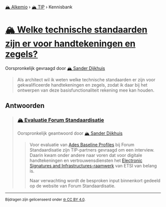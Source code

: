 [🏔️ Alkemio](https://welcome.alkem.io/) › [🏔️ TIP](https://alkem.io/tip/dashboard) › Kennisbank
# [🏔️ Welke technische standaarden zijn er voor handtekeningen en zegels?](https://alkem.io/tip/collaboration/welketechnischesta-460)
Oorspronkelijk gevraagd door [🏔️ Sander Dijkhuis](https://alkem.io/user/sander-dijkhuis-3912)
>Als architect wil ik weten welke technische standaarden er zijn voor gekwalificeerde handtekeningen en zegels, zodat ik daar bij het ontwerpen van deze basisfunctionaliteit rekening mee kan houden.
## Antwoorden
>### [🏔️ Evaluatie Forum Standaardisatie](https://alkem.io/tip/collaboration/welketechnischesta-460/posts/evaluatieforumstan-6562)
>Oorspronkelijk geantwoord door [🏔️ Sander Dijkhuis](https://alkem.io/tip/collaboration/welketechnischesta-460/posts/evaluatieforumstan-6562)
>>Voor evaluatie van [Ades Baseline Profiles](https://www.forumstandaardisatie.nl/open-standaarden/ades-baseline-profiles) bij Forum Standaardisatie zijn TIP-partners gevraagd om een interview. Daarin kwam onder andere naar voren dat voor digitale handtekeningen en vertrouwensdiensten het [Electronic Signatures and Infrastructures-raamwerk](https://www.etsi.org/deliver/etsi_tr/119000_119099/119000/01.03.01_60/tr_119000v010301p.pdf) van ETSI van belang is.
>>
>>Naar verwachting wordt de besproken input binnenkort gedeeld op de website van Forum Standaardisatie.
* * *
<small>Bijdragen zijn gelicenseerd onder [🌐 CC BY 4.0](https://creativecommons.org/licenses/by/4.0/deed.nl).</small>

